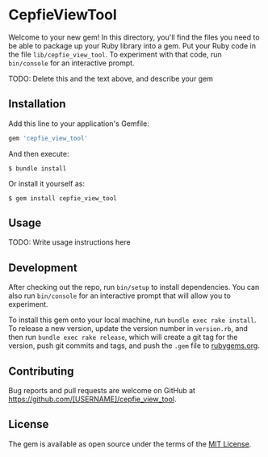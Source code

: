 # CepfieViewTool

Welcome to your new gem! In this directory, you'll find the files you need to be able to package up your Ruby library into a gem. Put your Ruby code in the file `lib/cepfie_view_tool`. To experiment with that code, run `bin/console` for an interactive prompt.

TODO: Delete this and the text above, and describe your gem

## Installation

Add this line to your application's Gemfile:

```ruby
gem 'cepfie_view_tool'
```

And then execute:

    $ bundle install

Or install it yourself as:

    $ gem install cepfie_view_tool

## Usage

TODO: Write usage instructions here

## Development

After checking out the repo, run `bin/setup` to install dependencies. You can also run `bin/console` for an interactive prompt that will allow you to experiment.

To install this gem onto your local machine, run `bundle exec rake install`. To release a new version, update the version number in `version.rb`, and then run `bundle exec rake release`, which will create a git tag for the version, push git commits and tags, and push the `.gem` file to [rubygems.org](https://rubygems.org).

## Contributing

Bug reports and pull requests are welcome on GitHub at https://github.com/[USERNAME]/cepfie_view_tool.


## License

The gem is available as open source under the terms of the [MIT License](https://opensource.org/licenses/MIT).
